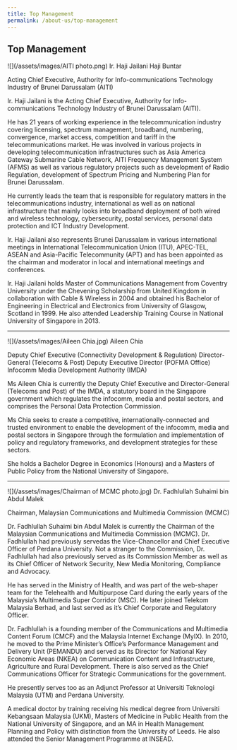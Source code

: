 ```yaml
---
title: Top Management
permalink: /about-us/top-management
---
```

## **Top Management**
![](/assets/images/AITI photo.png)
Ir. Haji Jailani Haji Buntar

Acting Chief Executive, Authority for Info-communications Technology Industry of Brunei Darussalam (AITI)

Ir. Haji Jailani is the Acting Chief Executive, Authority for Info-communications Technology Industry of Brunei Darussalam (AITI). 

He has 21 years of working experience in the telecommunication industry covering licensing, spectrum management, broadband, numbering, convergence, market access, competition and tariff in the telecommunications market. He was involved in various projects in developing telecommunication infrastructures such as Asia America Gateway Submarine Cable Network, AITI Frequency Management System (AFMS) as well as various regulatory projects such as development of Radio Regulation, development of Spectrum Pricing and Numbering Plan for Brunei Darussalam. 

He currently leads the team that is responsible for regulatory matters in the telecommunications industry, international as well as on national infrastructure that mainly looks into broadband deployment of both wired and wireless technology, cybersecurity, postal services, personal data protection and ICT Industry Development. 

Ir. Haji Jailani also represents Brunei Darussalam in various international meetings in International Telecommunication Union (ITU), APEC-TEL, ASEAN and Asia-Pacific Telecommunity (APT) and has been appointed as the chairman and moderator in local and international meetings and conferences. 

Ir. Haji Jailani holds Master of Communications Management from Coventry University under the Chevening Scholarship from United Kingdom in collaboration with Cable & Wireless in 2004 and obtained his Bachelor of Engineering in Electrical and Electronics from University of Glasgow, Scotland in 1999. He also attended Leadership Training Course in National University of Singapore in 2013.


***

![](/assets/images/Aileen Chia.jpg)
Aileen Chia

Deputy Chief Executive (Connectivity Development & Regulation) 
Director-General (Telecoms & Post)
Deputy Executive Director (POFMA Office)
Infocomm Media Development Authority (IMDA)

Ms Aileen Chia is currently the Deputy Chief Executive and Director-General (Telecoms and Post) of the IMDA, a statutory board in the Singapore government which regulates the infocomm, media and postal sectors, and comprises the Personal Data Protection Commission.

Ms Chia seeks to create a competitive, internationally-connected and trusted environment to enable the development of the infocomm, media and postal sectors in Singapore through the formulation and implementation of policy and regulatory frameworks, and development strategies for these sectors.

She holds a Bachelor Degree in Economics (Honours) and a Masters of Public Policy from the National University of Singapore.

***

![](/assets/images/Chairman of MCMC photo.jpg)
Dr. Fadhlullah Suhaimi bin Abdul Malek

Chairman, Malaysian Communications and 
Multimedia Commission (MCMC)

Dr. Fadhlullah Suhaimi bin Abdul Malek is currently the Chairman of the Malaysian
Communications and Multimedia Commission (MCMC). Dr. Fadhlullah had previously servedas the Vice-Chancellor and Chief Executive Officer of Perdana University. Not a stranger to the Commission, Dr. Fadhlullah had also previously served as its Commission Member as well as its Chief Officer of Network Security, New Media Monitoring, Compliance and Advocacy.

He has served in the Ministry of Health, and was part of the web-shaper team for
the Telehealth and Multipurpose Card during the early years of the Malaysia’s Multimedia
Super Corridor (MSC). He later joined Telekom Malaysia Berhad, and last served as it’s Chief Corporate and Regulatory Officer.

Dr. Fadhlullah is a founding member of the Communications and Multimedia Content Forum
(CMCF) and the Malaysia Internet Exchange (MyIX). In 2010, he moved to the Prime
Minister’s Office’s Performance Management and Delivery Unit (PEMANDU) and served as its Director for National Key Economic Areas (NKEA) on Communication Content and
Infrastructure, Agriculture and Rural Development. There is also served as the Chief Communications Officer for Strategic Communications for the government.

He presently serves too as an Adjunct Professor at Universiti Teknologi Malaysia (UTM) and Perdana University.

A medical doctor by training receiving his medical degree from Universiti Kebangsaan
Malaysia (UKM), Masters of Medicine in Public Health from the National University of Singapore, and an MA in Health Management Planning and Policy with distinction from the University of Leeds. He also attended the Senior Management Programme at INSEAD.